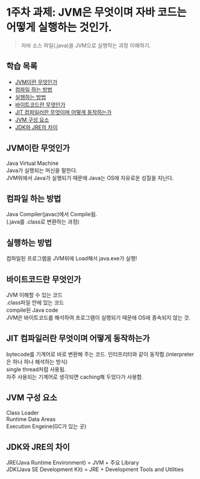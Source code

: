 # 1주차 과제: JVM은 무엇이며 자바 코드는 어떻게 실행하는 것인가.
> 자바 소스 파일(.java)을 JVM으로 실행하는 과정 이해하기.

## 학습 목록
- [JVM이란 무엇인가](#JVM이란-무엇인가)
- [컴파일 하는 방법](#컴파일-하는-방법)
- [실행하는 방법](#실행하는-방법)
- [바이트코드란 무엇인가](#바이트코드란-무엇인가)
- [JIT 컴파일러란 무엇이며 어떻게 동작하는가](#JIT-컴파일러란-무엇이며-어떻게-동작하는가)
- [JVM 구성 요소](#JVM-구성-요소)
- [JDK와 JRE의 차이](#JDK와-JRE의-차이)

## JVM이란 무엇인가
  Java Virtual Machine  
  Java가 실행되는 머신을 말한다.  
  JVM위에서 Java가 실행되기 때문에 Java는 OS에 자유로운 성질을 지닌다.  
## 컴파일 하는 방법
  Java Compiler(javac)에서 Compile됨.  
  (.java를 .class로 변환하는 과정)  
## 실행하는 방법
  컴파일된 프로그램을 JVM위에 Load해서 java.exe가 실행!  
## 바이트코드란 무엇인가
  JVM 이해할 수 있는 코드  
  .class파일 안에 있는 코드  
  compile된 Java code  
  JVM은 바이트코드를 해석하여 프로그램이 실행되기 때문에 OS에 종속되지 않는 것.  
## JIT 컴파일러란 무엇이며 어떻게 동작하는가
  bytecode를 기계어로 바로 변환해 주는 코드. 
  인터프리터와 같이 동작함.(interpreter은 하나 하나 해석하는 방식)  
  single thread처럼 사용됨.  
  자주 사용되는 기계어로 생각되면 caching해 두었다가 사용함.   
## JVM 구성 요소
  Class Loader  
  Runtime Data Areas  
  Execution Engeine(GC가 있는 곳)  
## JDK와 JRE의 차이
  JRE(Java Runtime Environment) = JVM + 주요 Library  
  JDK(Java SE Development Kit) = JRE + Development Tools and Utilities  
